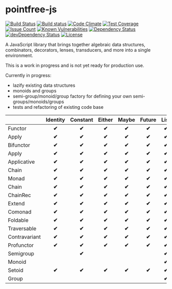 # pointfree-js

[![Build Status](https://travis-ci.org/mosbymc/pointfree-js.svg?branch=master)](https://travis-ci.org/mosbymc/pointfree-js)
[![Build status](https://ci.appveyor.com/api/projects/status/duhd4ljv1to5apbq/branch/master?svg=true)](https://ci.appveyor.com/project/mosbymc/pointfree-js/branch/master)
[![Code Climate](https://codeclimate.com/github/mosbymc/pointfree-js/badges/gpa.svg)](https://codeclimate.com/github/mosbymc/pointfree-js)
[![Test Coverage](https://codeclimate.com/github/mosbymc/pointfree-js/badges/coverage.svg)](https://codeclimate.com/github/mosbymc/pointfree-js/coverage)
[![Issue Count](https://codeclimate.com/github/mosbymc/pointfree-js/badges/issue_count.svg)](https://codeclimate.com/github/mosbymc/pointfree-js)
[![Known Vulnerabilities](https://snyk.io/test/github/mosbymc/pointfree-js/badge.svg)](https://snyk.io/test/github/mosbymc/pointfree-js)
[![Dependency Status](https://david-dm.org/mosbymc/pointfree-js.svg)](https://david-dm.org/mosbymc/pointfree-js)
[![devDependency Status](https://david-dm.org/mosbymc/pointfree-js/dev-status.png)](https://david-dm.org/mosbymc/pointfree-js#info=devDependencies)
[![License](https://img.shields.io/npm/l/proxify-js.svg)](https://opensource.org/licenses/MIT)


A JavaScript library that brings together algebraic data structures, combinators, decorators, lenses, transducers, and more into a single environment.

This is a work in progress and is not yet ready for production use.

Currently in progress:
- lazify existing data structures
- monoids and groups
- semi-group/monoid/group factory for defining your own semi-groups/monoids/groups
- tests and refactoring of existing code base



|               |    Identity     |    Constant     |    Either     |     Maybe     |    Future     |     List      |    Additive   |  Conjunctive  | Disjunctive |
--------------- | :-------------: | :-------------: | :-----------: | :-----------: | :-----------: | :-----------: | :-----------: | :-----------: | :---------: |
| Functor       |    **✔︎**        |    **✔︎**       |    **✔︎**      |    **✔︎**     |   **✔︎**       |   **✔︎**       |               |               |              |
| Apply         |    **✔︎**        |    **✔︎**       |    **✔︎**      |    **✔︎**     |   **✔︎**       |   **✔︎**       |               |               |              |
| Bifunctor     |    **✔︎**        |    **✔︎**       |    **✔︎**      |    **✔︎**     |   **✔︎**       |   **✔︎**       |               |               |              |
| Apply         |    **✔︎**        |    **✔︎**       |    **✔︎**      |    **✔︎**     |   **✔︎**       |   **✔︎**       |               |               |              |
| Applicative   |    **✔︎**        |    **✔︎**       |    **✔︎**      |    **✔︎**     |   **✔︎**       |   **✔︎**       |               |               |              |
| Chain         |    **✔︎**        |    **✔︎**       |    **✔︎**      |    **✔︎**     |   **✔︎**       |   **✔︎**       |               |               |              |
| Monad         |    **✔︎**        |    **✔︎**       |    **✔︎**      |    **✔︎**     |   **✔︎**       |   **✔︎**       |               |               |              |
| Chain         |    **✔︎**        |    **✔︎**       |    **✔︎**      |    **✔︎**     |   **✔︎**       |   **✔︎**       |               |               |              |
| ChainRec      |    **✔︎**        |    **✔︎**       |    **✔︎**      |    **✔︎**     |   **✔︎**       |   **✔︎**       |               |               |              |
| Extend        |    **✔︎**        |    **✔︎**       |    **✔︎**      |    **✔︎**     |   **✔︎**       |   **✔︎**       |               |               |              |
| Comonad       |    **✔︎**        |    **✔︎**       |    **✔︎**      |    **✔︎**     |   **✔︎**       |   **✔︎**       |               |               |              |
| Foldable      |    **✔︎**        |    **✔︎**       |    **✔︎**      |    **✔︎**     |   **✔︎**       |   **✔︎**       |               |               |              |
| Traversable   |    **✔︎**        |    **✔︎**       |    **✔︎**      |    **✔︎**     |   **✔︎**       |   **✔︎**       |               |               |              |
| Contravariant |    **✔︎**        |    **✔︎**       |    **✔︎**      |    **✔︎**     |   **✔︎**       |   **✔︎**       |               |               |              |
| Profunctor    |    **✔︎**        |    **✔︎**       |    **✔︎**      |    **✔︎**     |   **✔︎**       |   **✔︎**       |               |               |              |
| Semigroup     |                 |   **✔︎**        |                |               |              |   **✔︎**        |   **✔︎**      |    **✔︎**      |   **✔︎**      |
| Monoid        |                 |                 |               |               |               |   **✔︎**       |   **✔︎**       |    **✔︎**     |   **✔︎**      |
| Setoid        |    **✔︎**        |    **✔︎**       |    **✔︎**      |    **✔︎**     |   **✔︎**       |   **✔︎**       |   **✔︎**       |    **✔︎**     |   **✔︎**      |
| Group         |                 |                 |               |               |               |   **✔︎**       |   **✔︎**       |   **✔︎**       |   **✔︎**     |

